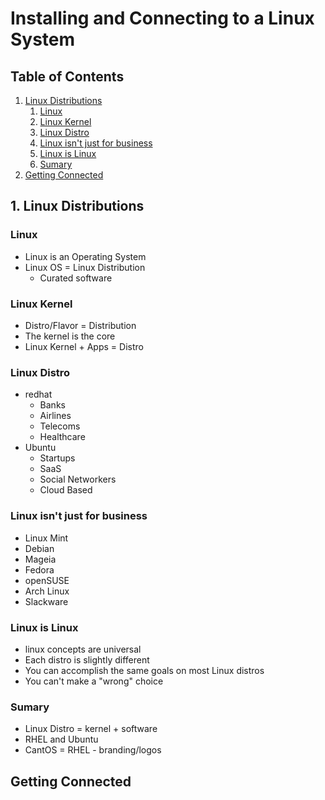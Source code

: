 # Installing and Connecting to a Linux System

## Table of Contents
1. [Linux Distributions](#linux-distributions)
	1. [Linux](#linux)
	2. [Linux Kernel](#linux-kernel)
	3. [Linux Distro](#linux-distro)
	4. [Linux isn't just for business](#linux-isnt-just-for-business)
	5. [Linux is Linux](#linux-is-linux)
	6. [Sumary](#sumary)
2. [Getting Connected](#getting-connected)

## 1. Linux Distributions

### Linux

* Linux is an Operating System
* Linux OS = Linux Distribution
	* Curated software

### Linux Kernel

* Distro/Flavor = Distribution
* The kernel is the core
* Linux Kernel + Apps = Distro

### Linux Distro

* redhat
	* Banks
	* Airlines
	* Telecoms
	* Healthcare
* Ubuntu
	* Startups
	* SaaS
	* Social Networkers
	* Cloud Based

### Linux isn't just for business

* Linux Mint
* Debian
* Mageia
* Fedora
* openSUSE
* Arch Linux
* Slackware

### Linux is Linux

* linux concepts are universal
* Each distro is slightly different
* You can accomplish the same goals on most Linux distros
* You can't make a "wrong" choice

### Sumary

* Linux Distro = kernel + software
* RHEL and Ubuntu
* CantOS = RHEL - branding/logos

## Getting Connected